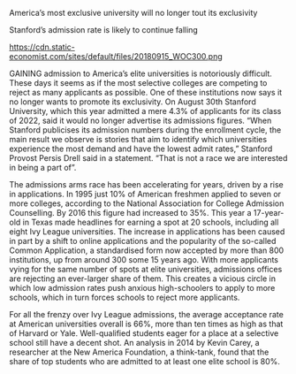 America’s most exclusive university will no longer tout its exclusivity

Stanford’s admission rate is likely to continue falling

https://cdn.static-economist.com/sites/default/files/20180915_WOC300.png

GAINING admission to America’s elite universities is notoriously difficult. These days it seems as if the most selective colleges are competing to reject as many applicants as possible. One of these institutions now says it no longer wants to promote its exclusivity. On August 30th Stanford University, which this year admitted a mere 4.3% of applicants for its class of 2022, said it would no longer advertise its admissions figures. “When Stanford publicises its admission numbers during the enrollment cycle, the main result we observe is stories that aim to identify which universities experience the most demand and have the lowest admit rates,” Stanford Provost Persis Drell said in a statement. “That is not a race we are interested in being a part of”.

The admissions arms race has been accelerating for years, driven by a rise in applications. In 1995 just 10% of American freshmen applied to seven or more colleges, according to the National Association for College Admission Counselling. By 2016 this figure had increased to 35%. This year a 17-year-old in Texas made headlines for earning a spot at 20 schools, including all eight Ivy League universities. The increase in applications has been caused in part by a shift to online applications and the popularity of the so-called Common Application, a standardised form now accepted by more than 800 institutions, up from around 300 some 15 years ago. With more applicants vying for the same number of spots at elite universities, admissions offices are rejecting an ever-larger share of them. This creates a vicious circle in which low admission rates push anxious high-schoolers to apply to more schools, which in turn forces schools to reject more applicants.

For all the frenzy over Ivy League admissions, the average acceptance rate at American universities overall is 66%, more than ten times as high as that of Harvard or Yale. Well-qualified students eager for a place at a selective school still have a decent shot. An analysis in 2014 by Kevin Carey, a researcher at the New America Foundation, a think-tank, found that the share of top students who are admitted to at least one elite school is 80%. 